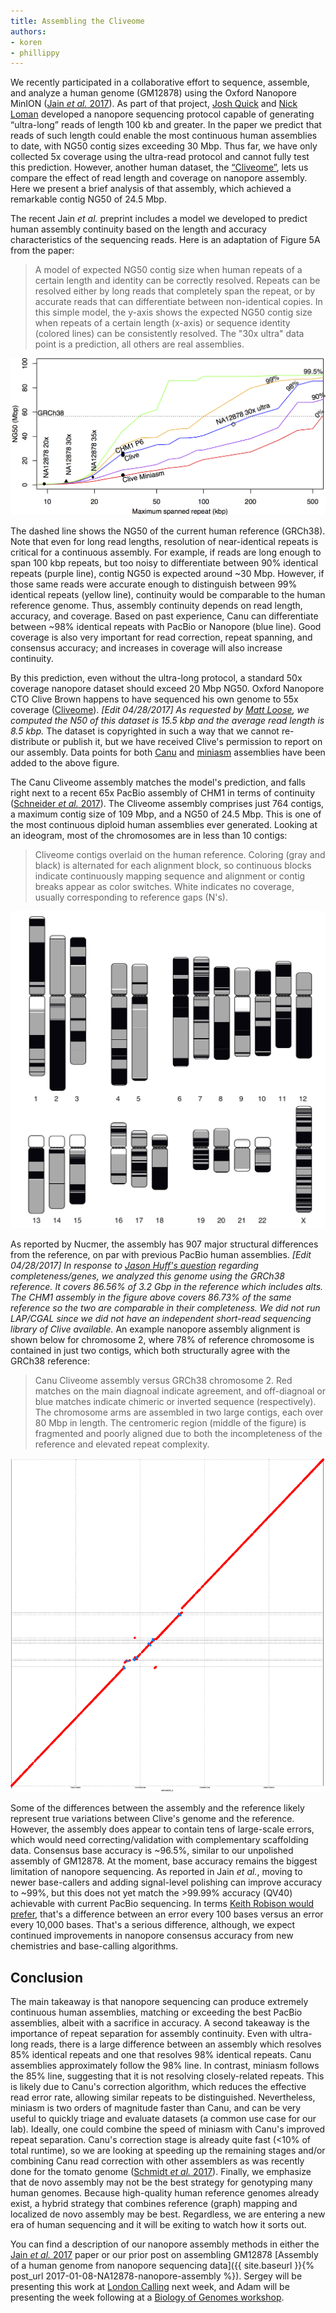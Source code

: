 ```yaml
---
title: Assembling the Cliveome
authors:
- koren
- phillippy
---
```

We recently participated in a collaborative effort to sequence, assemble, and analyze a human genome (GM12878) using the Oxford Nanopore MinION ([Jain *et al.* 2017](https://doi.org/10.1101/128835)). As part of that project, [Josh Quick](https://twitter.com/scalene) and [Nick Loman](https://twitter.com/pathogenomenick) developed a nanopore sequencing protocol capable of generating “ultra-long” reads of length 100 kb and greater. In the paper we predict that reads of such length could enable the most continuous human assemblies to date, with NG50 contig sizes exceeding 30 Mbp. Thus far, we have only collected 5x coverage using the ultra-read protocol and cannot fully test this prediction. However, another human dataset, the [“Cliveome”](https://github.com/nanoporetech/ONT-HG1), lets us compare the effect of read length and coverage on nanopore assembly.  Here we present a brief analysis of that assembly, which achieved a remarkable contig NG50 of 24.5 Mbp.

<!--excerpt-->

The recent Jain *et al.* preprint includes a model we developed to predict human assembly continuity based on the length and accuracy characteristics of the sequencing reads. Here is an adaptation of Figure 5A from the paper:

>A model of expected NG50 contig size when human repeats of a certain length and identity can be correctly resolved. Repeats can be resolved either by long reads that completely span the repeat, or by accurate reads that can differentiate between non-identical copies. In this simple model, the y-axis shows the expected NG50 contig size when repeats of a certain length (x-axis) or sequence identity (colored lines) can be consistently resolved. The "30x ultra" data point is a prediction, all others are real assemblies.

![alt text](/downloads/cliveome.graph.png "Prediction of human assembly continuity")

The dashed line shows the NG50 of the current human reference (GRCh38). Note that even for long read lengths, resolution of near-identical repeats is critical for a continuous assembly. For example, if reads are long enough to span 100 kbp repeats, but too noisy to differentiate between 90% identical repeats (purple line), contig NG50 is expected around ~30 Mbp. However, if those same reads were accurate enough to distinguish between 99% identical repeats (yellow line), continuity would be comparable to the human reference genome. Thus, assembly continuity depends on read length, accuracy, and coverage. Based on past experience, Canu can differentiate between ~98% identical repeats with PacBio or Nanopore (blue line). Good coverage is also very important for read correction, repeat spanning, and consensus accuracy; and increases in coverage will also increase continuity.

By this prediction, even without the ultra-long protocol, a standard 50x coverage nanopore dataset should exceed 20 Mbp NG50. Oxford Nanopore CTO Clive Brown happens to have sequenced his own genome to 55x coverage ([Cliveome](https://github.com/nanoporetech/ONT-HG1)). *[Edit 04/28/2017] As requested by [Matt Loose](https://twitter.com/mattloose/status/857978231831527426), we computed the N50 of this dataset is 15.5 kbp and the average read length is 8.5 kbp.* The dataset is
copyrighted in such a way that we cannot re-distribute or publish it, but we have received Clive's permission to report on our assembly. Data points for both [Canu](https://doi.org/10.1101/gr.215087.116) and [miniasm](https://doi.org/10.1093/bioinformatics/btw152) assemblies have been added to the above figure.

The Canu Cliveome assembly matches the model's prediction, and falls right next to a recent 65x PacBio assembly of CHM1 in terms of continuity ([Schneider *et al.* 2017](http://dx.doi.org/10.1101/gr.213611.116)). The Cliveome assembly comprises just 764 contigs, a maximum contig size of 109 Mbp, and a NG50 of 24.5 Mbp. This is one of the most continuous diploid human assemblies ever generated. Looking at an ideogram, most of the chromosomes are in less than 10 contigs:

>Cliveome contigs overlaid on the human reference. Coloring (gray and black) is alternated for each alignment block, so continuous blocks indicate continuously mapping sequence and alignment or contig breaks appear as color switches. White indicates no coverage, usually corresponding to reference gaps (N's).

![alt text](/downloads/cliveome.chrs.png "Cliveome chromosome ideogram")

As reported by Nucmer, the assembly has 907 major structural differences from the reference, on par with previous PacBio human assemblies. *[Edit 04/28/2017] In response to [Jason Huff's question](https://twitter.com/jhuff_genomics/status/857992855981236224) regarding completeness/genes, we analyzed this genome using the GRCh38 reference. It covers 86.56% of 3.2 Gbp in the reference which includes alts. The CHM1 assembly in the figure above covers 86.73% of the same reference so the two are comparable in their completeness. We did not run LAP/CGAL since we did not have an independent short-read sequencing library of Clive available.* An example nanopore assembly alignment is shown below for chromosome 2, where 78% of reference chromosome is contained in just two contigs, which both structurally agree with the GRCh38 reference:

>Canu Cliveome assembly versus GRCh38 chromosome 2. Red matches on the main diagnoal indicate agreement, and off-diagnoal or blue matches indicate chimeric or inverted sequence (respectively). The chromosome arms are assembled in two large contigs, each over 80 Mbp in length. The centromeric region (middle of the figure) is fragmented and poorly aligned due to both the incompleteness of the reference and elevated repeat complexity.

![alt text](/downloads/cliveome.dotplot.png "Cliveome dotplot")

Some of the differences between the assembly and the reference likely represent true variations between Clive's genome and the reference. However, the assembly does appear to contain tens of large-scale errors, which would need correcting/validation with complementary scaffolding data. Consensus base accuracy is ~96.5%, similar to our unpolished assembly of GM12878. At the moment, base accuracy remains the biggest limitation of nanopore sequencing. As reported in Jain *et al.*, moving to newer base-callers and adding signal-level polishing can improve accuracy to ~99%, but this does not yet match the >99.99% accuracy (QV40) achievable with current PacBio sequencing. In terms [Keith Robison would prefer](http://omicsomics.blogspot.com/2016/12/lets-stop-talking-consensus-accuracy.html), that's a difference between an error every 100 bases versus an error every 10,000 bases. That's a serious difference, although, we expect continued improvements in nanopore consensus accuracy from new chemistries and base-calling algorithms.

## Conclusion

The main takeaway is that nanopore sequencing can produce extremely continuous human assemblies, matching or exceeding the best PacBio assemblies, albeit with a sacrifice in accuracy. A second takeaway is the importance of repeat separation for assembly continuity. Even with ultra-long reads, there is a large difference between an assembly which resolves 85% identical repeats and one that resolves 98% identical repeats. Canu assemblies approximately follow the 98% line. In contrast, miniasm  follows the 85% line, suggesting that it is not resolving closely-related repeats. This is likely due to Canu's correction algorithm, which reduces the effective read error rate, allowing similar repeats to be distinguished. Nevertheless, miniasm is two orders of magnitude faster than Canu, and can be very useful to quickly triage and evaluate datasets (a common use case for our lab). Ideally, one could combine the speed of miniasm with Canu's improved repeat separation. Canu's correction stage is already quite fast (<10% of total runtime), so we are looking at speeding up the remaining stages and/or combining Canu read correction with other assemblers as was recently done for the tomato genome ([Schmidt *et al.* 2017](https://doi.org/10.1101/129148)). Finally, we emphasize that de novo assembly may not be the best strategy for genotyping many human genomes. Because high-quality human reference genomes already exist, a hybrid strategy that combines reference (graph) mapping and localized de novo assembly may be best. Regardless, we are entering a new era of human sequencing and it will be exiting to watch how it sorts out.

You can find a description of our nanopore assembly methods in either the [Jain *et al.* 2017](https://doi.org/10.1101/128835) paper or our prior post on assembling GM12878 [Assembly of a human genome from nanopore sequencing data]({{ site.baseurl }}{% post_url 2017-01-08-NA12878-nanopore-assembly %}). Sergey will be presenting this work at [London Calling](https://londoncallingconf.co.uk/lc/events/london-calling-2017) next week, and Adam will be presenting the week following at a [Biology of Genomes workshop](https://register.nanoporetech.com/biology-of-genomes).
